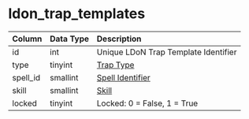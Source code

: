 # ldon_trap_templates

| Column | Data Type | Description |
| :--- | :--- | :--- |
| id | int | Unique LDoN Trap Template Identifier |
| type | tinyint | [Trap Type](../../../../categories/zones/trap-types) |
| spell_id | smallint | [Spell Identifier](../../schema/spells/spells_new.md) |
| skill | smallint | [Skill](../../../../categories/player/skills) |
| locked | tinyint | Locked: 0 = False, 1 = True |

